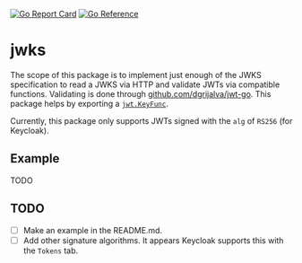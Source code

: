 [![Go Report Card](https://goreportcard.com/badge/github.com/MicahParks/jwks)](https://goreportcard.com/report/github.com/MicahParks/jwks) [![Go Reference](https://pkg.go.dev/badge/github.com/MicahParks/jwks.svg)](https://pkg.go.dev/github.com/MicahParks/jwks)

# jwks

The scope of this package is to implement just enough of the JWKS specification to read a JWKS via HTTP and validate
JWTs via compatible functions. Validating is done through
[github.com/dgrijalva/jwt-go](https://github.com/dgrijalva/jwt-go). This package helps by exporting a
[`jwt.KeyFunc`](https://pkg.go.dev/github.com/dgrijalva/jwt-go@v3.2.0+incompatible#Keyfunc).

Currently, this package only supports JWTs signed with the `alg` of `RS256` (for Keycloak).

## Example

TODO

## TODO

- [ ] Make an example in the README.md.
- [ ] Add other signature algorithms. It appears Keycloak supports this with the `Tokens` tab.
